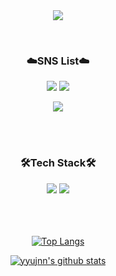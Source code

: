 <div align="center">

<img src="https://capsule-render.vercel.app/api?type=waving&color=0:FFDFB0,150:FFDEE9&height=230&section=header&text=yyujnn's%20GitHub&fontColor=ffffff&fontSize=70&fontAlignY=37" />
</p>
<br>   
    

### ☁️SNS List☁️<br>
<a href="https://www.instagram.com/yujjne/" target="_blank"><img src="https://img.shields.io/badge/Instagram-E4405F?logo=Instagram&logoColor=white"/></a>
<a href="https://yujjne.tistory.com" target="_blank"><img src="https://img.shields.io/badge/DevBlog-F06B66?logo=tistory&logoColor=white"/></a>

<a href="mailto:yujin3504@gmail.com" target="_blank"><img src="https://img.shields.io/badge/yujin3504@gmail.com-808080?logo=Gmail&logoColor=white"/></a>

<br>
<br>

### 🛠️Tech Stack🛠️
<img src="https://img.shields.io/badge/swift-F54A2A?logo=swift&logoColor=white"/>
<img src="https://img.shields.io/badge/iOS-000000?logo=ios&logoColor=white"/>


<br>
<br>

 
<br/>
<br/>
 
[![Top Langs](https://github-readme-stats.vercel.app/api/top-langs/?username=yyujnn&layout=compact)](https://github.com/yyujnn/github-readme-stats)

[![yyujnn's github stats](https://github-readme-stats.vercel.app/api?username=yyujnn&show_icons=true)](https://github.com/yyujnn)
